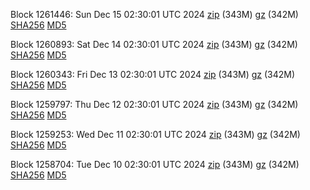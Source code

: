 Block 1261446: Sun Dec 15 02:30:01 UTC 2024 [zip](https://files.01coin.io/mainnet/2024-12-15/bootstrap.dat.zip) (343M) [gz](https://files.01coin.io/mainnet/2024-12-15/bootstrap.dat.tar.gz) (342M) [SHA256](https://files.01coin.io/mainnet/2024-12-15/sha256.txt) [MD5](https://files.01coin.io/mainnet/2024-12-15/md5.txt)

Block 1260893: Sat Dec 14 02:30:01 UTC 2024 [zip](https://files.01coin.io/mainnet/2024-12-14/bootstrap.dat.zip) (343M) [gz](https://files.01coin.io/mainnet/2024-12-14/bootstrap.dat.tar.gz) (342M) [SHA256](https://files.01coin.io/mainnet/2024-12-14/sha256.txt) [MD5](https://files.01coin.io/mainnet/2024-12-14/md5.txt)

Block 1260343: Fri Dec 13 02:30:01 UTC 2024 [zip](https://files.01coin.io/mainnet/2024-12-13/bootstrap.dat.zip) (343M) [gz](https://files.01coin.io/mainnet/2024-12-13/bootstrap.dat.tar.gz) (342M) [SHA256](https://files.01coin.io/mainnet/2024-12-13/sha256.txt) [MD5](https://files.01coin.io/mainnet/2024-12-13/md5.txt)

Block 1259797: Thu Dec 12 02:30:01 UTC 2024 [zip](https://files.01coin.io/mainnet/2024-12-12/bootstrap.dat.zip) (343M) [gz](https://files.01coin.io/mainnet/2024-12-12/bootstrap.dat.tar.gz) (342M) [SHA256](https://files.01coin.io/mainnet/2024-12-12/sha256.txt) [MD5](https://files.01coin.io/mainnet/2024-12-12/md5.txt)

Block 1259253: Wed Dec 11 02:30:01 UTC 2024 [zip](https://files.01coin.io/mainnet/2024-12-11/bootstrap.dat.zip) (343M) [gz](https://files.01coin.io/mainnet/2024-12-11/bootstrap.dat.tar.gz) (342M) [SHA256](https://files.01coin.io/mainnet/2024-12-11/sha256.txt) [MD5](https://files.01coin.io/mainnet/2024-12-11/md5.txt)

Block 1258704: Tue Dec 10 02:30:01 UTC 2024 [zip](https://files.01coin.io/mainnet/2024-12-10/bootstrap.dat.zip) (343M) [gz](https://files.01coin.io/mainnet/2024-12-10/bootstrap.dat.tar.gz) (342M) [SHA256](https://files.01coin.io/mainnet/2024-12-10/sha256.txt) [MD5](https://files.01coin.io/mainnet/2024-12-10/md5.txt)
